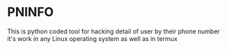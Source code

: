 # PNINFO
This is python coded tool for hacking detail of user by their phone number it's work in any Linux operating system as well as in termux 
